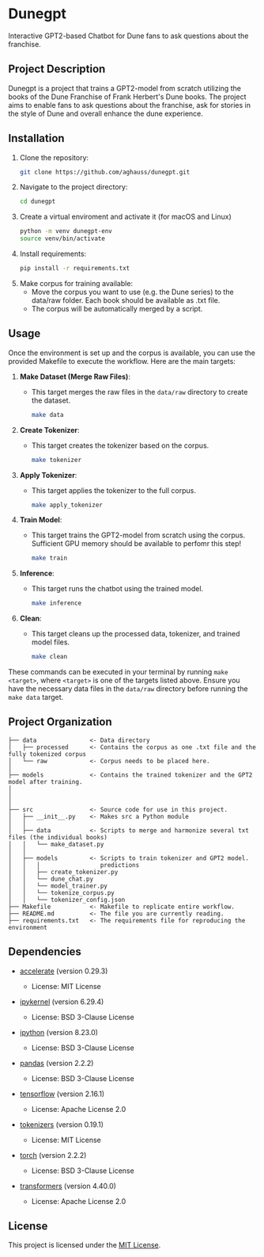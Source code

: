 # Dunegpt
Interactive GPT2-based Chatbot for Dune fans to ask questions about the franchise.

## Project Description

Dunegpt is a project that trains a GPT2-model from scratch utilizing the books of the Dune Franchise of Frank Herbert's Dune books. The project aims to enable fans to ask questions about the franchise, ask for stories in the style of Dune and overall enhance the dune experience.

## Installation

1. Clone the repository:
   ```zsh
   git clone https://github.com/aghauss/dunegpt.git
2. Navigate to the project directory:
   ```zsh
   cd dunegpt
3. Create a virtual enviroment and activate it (for macOS and Linux)
    ```zsh
    python -m venv dunegpt-env
    source venv/bin/activate
4. Install requirements:
   ```zsh
   pip install -r requirements.txt
5. Make corpus for training available:
     - Move the corpus you want to use (e.g. the Dune series) to the data/raw folder. Each book should be available as .txt file.
     - The corpus will be automatically merged by a script.


## Usage

Once the environment is set up and the corpus is available, you can use the provided Makefile to execute the workflow. Here are the main targets:


1. **Make Dataset (Merge Raw Files)**:
   - This target merges the raw files in the `data/raw` directory to create the dataset.
     ```zsh
     make data
     ```

2. **Create Tokenizer**:
   - This target creates the tokenizer based on the corpus.
     ```zsh
     make tokenizer
     ```

3. **Apply Tokenizer**:
   - This target applies the tokenizer to the full corpus.
     ```zsh
     make apply_tokenizer
     ```

4. **Train Model**:
   - This target trains the GPT2-model from scratch using the corpus. Sufficient GPU memory should be available to perfomr this step!
     ```zsh
     make train
     ```

5. **Inference**:
   - This target runs the chatbot using the trained model.
     ```zsh
     make inference
     ```

6. **Clean**:
   - This target cleans up the processed data, tokenizer, and trained model files.
     ```zsh
     make clean
     ```

These commands can be executed in your terminal by running `make <target>`, where `<target>` is one of the targets listed above. Ensure you have the necessary data files in the `data/raw` directory before running the `make data` target.




Project Organization
------------


    ├── data               <- Data directory 
    │   ├── processed      <- Contains the corpus as one .txt file and the fully tokenized corpus 
    │   └── raw            <- Corpus needs to be placed here.
    │
    ├── models             <- Contains the trained tokenizer and the GPT2 model after training.
    │
    │
    │
    ├── src                <- Source code for use in this project.
    │   ├── __init__.py    <- Makes src a Python module
    │   │
    │   ├── data           <- Scripts to merge and harmonize several txt files (the individual books) 
    │   │   └── make_dataset.py
    │   │
    │   ├── models         <- Scripts to train tokenizer and GPT2 model.
    │   │   │                 predictions
    │   │   ├── create_tokenizer.py
    │   │   └── dune_chat.py
    │   │   └── model_trainer.py
    │   │   └── tokenize_corpus.py
    │   │   └── tokenizer_config.json
    ├── Makefile           <- Makefile to replicate entire workflow.
    ├── README.md          <- The file you are currently reading.
    ├── requirements.txt   <- The requirements file for reproducing the environment


## Dependencies

- [accelerate](https://pypi.org/project/accelerate/) (version 0.29.3)
  - License: MIT License

- [ipykernel](https://pypi.org/project/ipykernel/) (version 6.29.4)
  - License: BSD 3-Clause License

- [ipython](https://pypi.org/project/ipython/) (version 8.23.0)
  - License: BSD 3-Clause License

- [pandas](https://pypi.org/project/pandas/) (version 2.2.2)
  - License: BSD 3-Clause License

- [tensorflow](https://pypi.org/project/tensorflow/) (version 2.16.1)
  - License: Apache License 2.0

- [tokenizers](https://pypi.org/project/tokenizers/) (version 0.19.1)
  - License: MIT License

- [torch](https://pypi.org/project/torch/) (version 2.2.2)
  - License: BSD 3-Clause License

- [transformers](https://pypi.org/project/transformers/) (version 4.40.0)
  - License: Apache License 2.0


## License

This project is licensed under the [MIT License](https://opensource.org/licenses/MIT).
